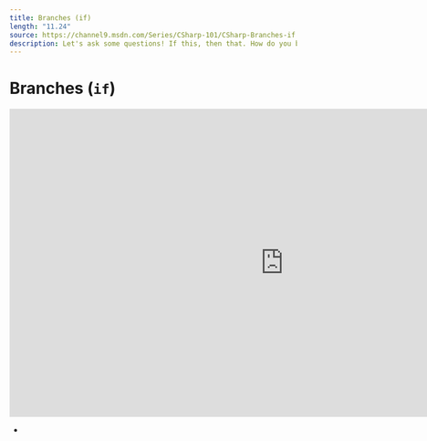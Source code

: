 ```yaml
---
title: Branches (if)
length: "11.24"
source: https://channel9.msdn.com/Series/CSharp-101/CSharp-Branches-if
description: Let's ask some questions! If this, then that. How do you branch and do that thing or this other thing with C#? We'll learn the basics of conditionals and how to ask questions of our variables.
---
```

# Branches (`if`)

<iframe src="https://channel9.msdn.com/Series/CSharp-101/CSharp-Branches-if/player" width="960" height="540" allowFullScreen frameBorder="0" title="C#: Branches (if) [8 of 19] - Microsoft Channel 9 Video"></iframe>

- 
